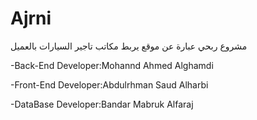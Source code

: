 # Ajrni
مشروع ربحي عبارة عن موقع يربط مكاتب تاجير السيارات بالعميل 

-Back-End Developer:Mohannd Ahmed Alghamdi

-Front-End Developer:Abdulrhman Saud Alharbi

-DataBase Developer:Bandar Mabruk Alfaraj
